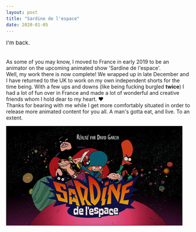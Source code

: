 ```yaml
---
layout: post
title: "Sardine de l'espace"
date: 2020-01-05
---
```


<p style="font-size:15px">I'm back.<br><br>

As some of you may know, I moved to France in early 2019 to be an animator on the upcoming animated show 'Sardine de l'espace'.<br>
Well, my work there is now complete! We wrapped up in late December and I have returned to the UK to work on my own independent shorts for the time being.
With a few ups and downs (like being fucking burgled <b>twice</b>) I had a lot of fun over in France and made a lot of wonderful and creative friends whom I hold dear to my heart. :heart: 
<br>
Thanks for bearing with me while I get more comfortably situated in order to release more animated content for you all. A man's gotta eat, and live. To an extent.

<img src="/dump/assets/sardine.jpg" alt="Sardine de l'espace" border="1" width="480" height="270">


</p>
